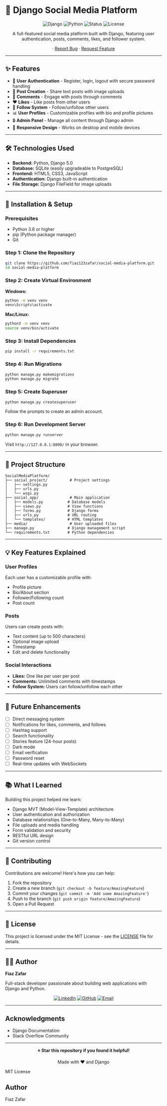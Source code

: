 # 🌟 Django Social Media Platform

<div align="center">

![Django](https://img.shields.io/badge/Django-5.0-green?style=flat-square&logo=django)
![Python](https://img.shields.io/badge/Python-3.11-blue?style=flat-square&logo=python)
![Status](https://img.shields.io/badge/Status-Active-success?style=flat-square)
![License](https://img.shields.io/badge/License-MIT-yellow?style=flat-square)

A full-featured social media platform built with Django, featuring user authentication, posts, comments, likes, and follower system.

 · [Report Bug](#) · [Request Feature](#)

</div>


---

## ✨ Features

- 👤 **User Authentication** - Register, login, logout with secure password handling
- 📝 **Post Creation** - Share text posts with image uploads
- 💬 **Comments** - Engage with posts through comments
- ❤️ **Likes** - Like posts from other users
- 👥 **Follow System** - Follow/unfollow other users
- 📊 **User Profiles** - Customizable profiles with bio and profile pictures
- 🔒 **Admin Panel** - Manage all content through Django admin
- 📱 **Responsive Design** - Works on desktop and mobile devices

---

## 🛠️ Technologies Used

- **Backend:** Python, Django 5.0
- **Database:** SQLite (easily upgradeable to PostgreSQL)
- **Frontend:** HTML5, CSS3, JavaScript
- **Authentication:** Django built-in authentication
- **File Storage:** Django FileField for image uploads

---

## 🚀 Installation & Setup

### Prerequisites

- Python 3.8 or higher
- pip (Python package manager)
- Git

### Step 1: Clone the Repository
```bash
git clone https://github.com/fiaz123zafar/social-media-platform.git
cd social-media-platform
```

### Step 2: Create Virtual Environment

**Windows:**
```bash
python -m venv venv
venv\Scripts\activate
```

**Mac/Linux:**
```bash
python3 -m venv venv
source venv/bin/activate
```

### Step 3: Install Dependencies
```bash
pip install -r requirements.txt
```

### Step 4: Run Migrations
```bash
python manage.py makemigrations
python manage.py migrate
```

### Step 5: Create Superuser
```bash
python manage.py createsuperuser
```

Follow the prompts to create an admin account.

### Step 6: Run Development Server
```bash
python manage.py runserver
```

Visit `http://127.0.0.1:8000/` in your browser.

---

## 📁 Project Structure
```
SocialMediaPlatform/
├── social_project/          # Project settings
│   ├── settings.py
│   ├── urls.py
│   └── wsgi.py
├── social_app/              # Main application
│   ├── models.py           # Database models
│   ├── views.py            # View functions
│   ├── forms.py            # Django forms
│   ├── urls.py             # URL routing
│   └── templates/          # HTML templates
├── media/                   # User uploaded files
├── manage.py               # Django management script
└── requirements.txt        # Python dependencies
```

---

## 💡 Key Features Explained

### User Profiles
Each user has a customizable profile with:
- Profile picture
- Bio/About section
- Follower/Following count
- Post count

### Posts
Users can create posts with:
- Text content (up to 500 characters)
- Optional image upload
- Timestamp
- Edit and delete functionality

### Social Interactions
- **Likes:** One like per user per post
- **Comments:** Unlimited comments with timestamps
- **Follow System:** Users can follow/unfollow each other

---

## 🔮 Future Enhancements

- [ ] Direct messaging system
- [ ] Notifications for likes, comments, and follows
- [ ] Hashtag support
- [ ] Search functionality
- [ ] Stories feature (24-hour posts)
- [ ] Dark mode
- [ ] Email verification
- [ ] Password reset
- [ ] Real-time updates with WebSockets

---

## 📚 What I Learned

Building this project helped me learn:
- Django MVT (Model-View-Template) architecture
- User authentication and authorization
- Database relationships (One-to-Many, Many-to-Many)
- File uploads and media handling
- Form validation and security
- RESTful URL design
- Git version control

---

## 🤝 Contributing

Contributions are welcome! Here's how you can help:

1. Fork the repository
2. Create a new branch (`git checkout -b feature/AmazingFeature`)
3. Commit your changes (`git commit -m 'Add some AmazingFeature'`)
4. Push to the branch (`git push origin feature/AmazingFeature`)
5. Open a Pull Request

---

## 📄 License

This project is licensed under the MIT License - see the [LICENSE](LICENSE) file for details.

---

## 👨‍💻 Author

**Fiaz Zafar**

Full-stack developer passionate about building web applications with Django and Python.

<div align="center">

[![LinkedIn](https://img.shields.io/badge/LinkedIn-Connect-0077B5?style=for-the-badge&logo=linkedin&logoColor=white)](https://www.linkedin.com/in/fiaz-zafar-0b66a0258)
[![GitHub](https://img.shields.io/badge/GitHub-Follow-100000?style=for-the-badge&logo=github&logoColor=white)](https://github.com/fiaz123zafar)
[![Email](https://img.shields.io/badge/Email-Contact-D14836?style=for-the-badge&logo=gmail&logoColor=white)](mailto:fz.opsecengineer@gmail.com)

</div>

---

## Acknowledgments

- Django Documentation
- Stack Overflow Community

---

<div align="center">

**⭐ Star this repository if you found it helpful!**

Made with ❤️ and Django

</div>

MIT License

## Author

Fiaz Zafar

